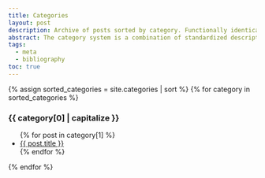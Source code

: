 ```yaml
---
title: Categories
layout: post
description: Archive of posts sorted by category. Functionally identical to the index page.
abstract: The category system is a combination of standardized descriptions, and the concept of a column.
tags:
  - meta
  - bibliography
toc: true
---
```


{% assign sorted_categories = site.categories | sort %}
{% for category in sorted_categories %}
<section id="{{ category[0] }}" class="index-category">
<h3>{{ category[0] | capitalize }}</h3>
<ul>
    {% for post in category[1] %}
      <li><a href="{{ post.url }}">{{ post.title }}</a></li>
    {% endfor %}
</ul>
</section>
{% endfor %}
